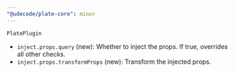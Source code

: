 ```yaml
---
"@udecode/plate-core": minor
---
```


`PlatePlugin`
- `inject.props.query` (new): Whether to inject the props. If true, overrides all other checks.
- `inject.props.transformProps` (new): Transform the injected props.
